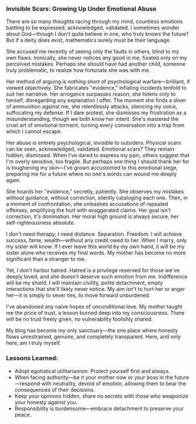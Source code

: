 ### Invisible Scars: Growing Up Under Emotional Abuse

There are so many thoughts racing through my mind, countless emotions battling to be expressed, acknowledged, validated. I sometimes wonder about God—though I don't quite believe in one, who truly knows the future? But if a deity does exist, mathematics surely must be their language.

She accused me recently of seeing only the faults in others, blind to my own flaws. Ironically, she never notices any good in me, fixated only on my perceived mistakes. Perhaps she should have had another child, someone truly problematic, to realize how fortunate she was with me.

Her method of arguing is nothing short of psychological warfare—brilliant, if viewed objectively. She fabricates "evidence," inflating incidents tenfold to suit her narrative. Her arrogance surpasses reason; she listens only to herself, disregarding any explanation I offer. The moment she finds a sliver of ammunition against me, she relentlessly attacks, silencing my voice, suffocating my defense. If I dare protest, she dismisses my frustration as a misunderstanding, though we both know her intent. She's mastered the cruel art of emotional torment, turning every conversation into a trap from which I cannot escape.

Her abuse is entirely psychological, invisible to outsiders. Physical scars can be seen, acknowledged, validated. Emotional scars? They remain hidden, dismissed. When I've dared to express my pain, others suggest that I'm overly sensitive, too fragile. But perhaps one thing I should thank her for is toughening my skin—I've grown accustomed to this emotional siege, preparing me for a future where no one's words can wound me deeply again.

She hoards her "evidence," secretly, patiently. She observes my mistakes without guidance, without correction, silently cataloging each one. Then, in a moment of confrontation, she unleashes accusations of repeated offenses, amplifying the hurt with exaggerated claims. Her goal isn't correction, it's domination. Her moral high ground is always secure, her self-righteousness absolute.

I don't need therapy; I need distance. Separation. Freedom. I will achieve success, fame, wealth—without any credit owed to her. When I marry, only my sister will know. If I ever leave this world by my own hand, it will be my sister alone who receives my final words. My mother has become no more significant than a stranger to me.

Yet, I don't harbor hatred. Hatred is a privilege reserved for those we've deeply loved, and she doesn't deserve such emotion from me. Indifference will be my shield. I will maintain civility, polite detachment, empty interactions that she'll likely never notice. My aim isn't to hurt her or anger her—it is simply to sever ties, to move forward unburdened.

I've abandoned any naïve hopes of unconditional love. My mother taught me the price of trust, a lesson burned deep into my consciousness. There will be no trust freely given, no vulnerability foolishly shared.

My blog has become my only sanctuary—the one place where honesty flows unrestrained, genuine, and completely transparent. Here, and only here, am I truly myself.

### Lessons Learned:

- Adopt egotistical utilitarianism: Protect yourself first and always.
- When facing authority—be it your mother now or your boss in the future—respond with neutrality, devoid of emotion, allowing them to bear the consequences of their decisions.
- Keep your opinions hidden, share no secrets with those who weaponize your honesty against you.
- Responsibility is burdensome—embrace detachment to preserve your peace.